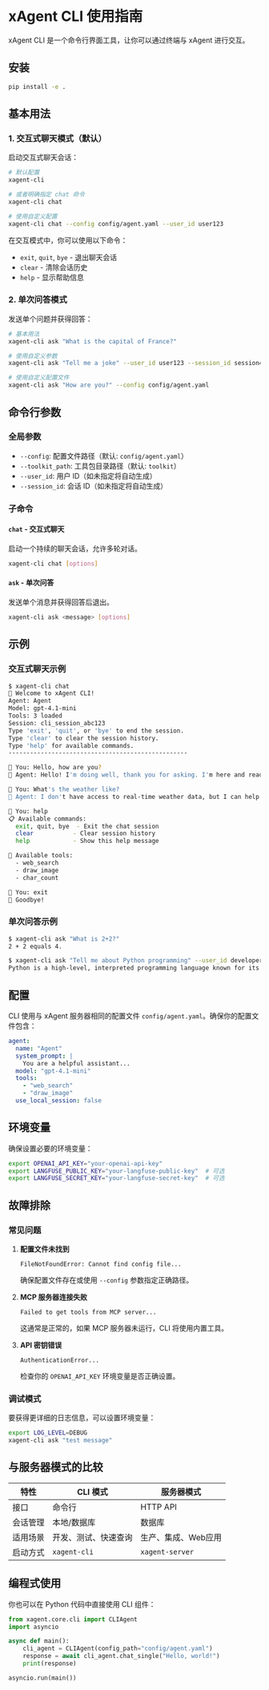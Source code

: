# xAgent CLI 使用指南

xAgent CLI 是一个命令行界面工具，让你可以通过终端与 xAgent 进行交互。

## 安装

```bash
pip install -e .
```

## 基本用法

### 1. 交互式聊天模式（默认）

启动交互式聊天会话：

```bash
# 默认配置
xagent-cli

# 或者明确指定 chat 命令
xagent-cli chat

# 使用自定义配置
xagent-cli chat --config config/agent.yaml --user_id user123
```

在交互模式中，你可以使用以下命令：
- `exit`, `quit`, `bye` - 退出聊天会话
- `clear` - 清除会话历史
- `help` - 显示帮助信息

### 2. 单次问答模式

发送单个问题并获得回答：

```bash
# 基本用法
xagent-cli ask "What is the capital of France?"

# 使用自定义参数
xagent-cli ask "Tell me a joke" --user_id user123 --session_id session456

# 使用自定义配置文件
xagent-cli ask "How are you?" --config config/agent.yaml
```

## 命令行参数

### 全局参数

- `--config`: 配置文件路径（默认: `config/agent.yaml`）
- `--toolkit_path`: 工具包目录路径（默认: `toolkit`）
- `--user_id`: 用户 ID（如未指定将自动生成）
- `--session_id`: 会话 ID（如未指定将自动生成）

### 子命令

#### `chat` - 交互式聊天

启动一个持续的聊天会话，允许多轮对话。

```bash
xagent-cli chat [options]
```

#### `ask` - 单次问答

发送单个消息并获得回答后退出。

```bash
xagent-cli ask <message> [options]
```

## 示例

### 交互式聊天示例

```bash
$ xagent-cli chat
🤖 Welcome to xAgent CLI!
Agent: Agent
Model: gpt-4.1-mini
Tools: 3 loaded
Session: cli_session_abc123
Type 'exit', 'quit', or 'bye' to end the session.
Type 'clear' to clear the session history.
Type 'help' for available commands.
--------------------------------------------------

👤 You: Hello, how are you?
🤖 Agent: Hello! I'm doing well, thank you for asking. I'm here and ready to help you with any questions or tasks you might have. How can I assist you today?

👤 You: What's the weather like?
🤖 Agent: I don't have access to real-time weather data, but I can help you find weather information if you tell me your location, or I can suggest ways to check the weather yourself.

👤 You: help
📋 Available commands:
  exit, quit, bye  - Exit the chat session
  clear           - Clear session history
  help            - Show this help message

🔧 Available tools:
  - web_search
  - draw_image
  - char_count

👤 You: exit
👋 Goodbye!
```

### 单次问答示例

```bash
$ xagent-cli ask "What is 2+2?"
2 + 2 equals 4.

$ xagent-cli ask "Tell me about Python programming" --user_id developer
Python is a high-level, interpreted programming language known for its simplicity and readability...
```

## 配置

CLI 使用与 xAgent 服务器相同的配置文件 `config/agent.yaml`。确保你的配置文件包含：

```yaml
agent:
  name: "Agent"
  system_prompt: |
    You are a helpful assistant...
  model: "gpt-4.1-mini"
  tools:
    - "web_search"
    - "draw_image"
  use_local_session: false
```

## 环境变量

确保设置必要的环境变量：

```bash
export OPENAI_API_KEY="your-openai-api-key"
export LANGFUSE_PUBLIC_KEY="your-langfuse-public-key"  # 可选
export LANGFUSE_SECRET_KEY="your-langfuse-secret-key"  # 可选
```

## 故障排除

### 常见问题

1. **配置文件未找到**
   ```
   FileNotFoundError: Cannot find config file...
   ```
   确保配置文件存在或使用 `--config` 参数指定正确路径。

2. **MCP 服务器连接失败**
   ```
   Failed to get tools from MCP server...
   ```
   这通常是正常的，如果 MCP 服务器未运行，CLI 将使用内置工具。

3. **API 密钥错误**
   ```
   AuthenticationError...
   ```
   检查你的 `OPENAI_API_KEY` 环境变量是否正确设置。

### 调试模式

要获得更详细的日志信息，可以设置环境变量：

```bash
export LOG_LEVEL=DEBUG
xagent-cli ask "test message"
```

## 与服务器模式的比较

| 特性 | CLI 模式 | 服务器模式 |
|------|----------|------------|
| 接口 | 命令行 | HTTP API |
| 会话管理 | 本地/数据库 | 数据库 |
| 适用场景 | 开发、测试、快速查询 | 生产、集成、Web应用 |
| 启动方式 | `xagent-cli` | `xagent-server` |

## 编程式使用

你也可以在 Python 代码中直接使用 CLI 组件：

```python
from xagent.core.cli import CLIAgent
import asyncio

async def main():
    cli_agent = CLIAgent(config_path="config/agent.yaml")
    response = await cli_agent.chat_single("Hello, world!")
    print(response)

asyncio.run(main())
```
